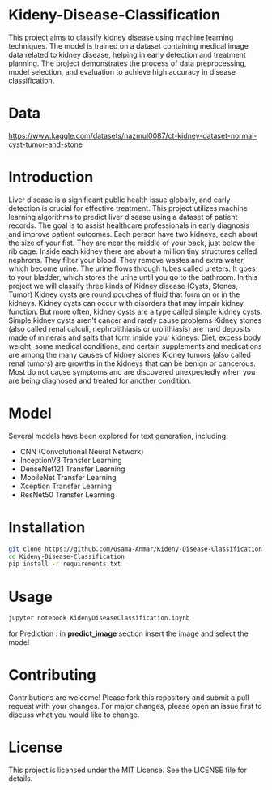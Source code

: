 # Kideny-Disease-Classification
This project aims to classify kidney disease using machine learning techniques. The model is trained on a dataset containing medical image data related to kidney disease, helping in early detection and treatment planning. The project demonstrates the process of data preprocessing, model selection, and evaluation to achieve high accuracy in disease classification.

# Data 
https://www.kaggle.com/datasets/nazmul0087/ct-kidney-dataset-normal-cyst-tumor-and-stone

# Introduction
Liver disease is a significant public health issue globally, and early detection is crucial for effective treatment. This project utilizes machine learning algorithms to predict liver disease using a dataset of patient records. The goal is to assist healthcare professionals in early diagnosis and improve patient outcomes.
Each person have two kidneys, each about the size of your fist. They are near the middle of your back, just below the rib cage. Inside each kidney there are about a million tiny structures called nephrons. They filter your blood. They remove wastes and extra water, which become urine. The urine flows through tubes called ureters. It goes to your bladder, which stores the urine until you go to the bathroom.
In this project we will classify three kinds of Kidney disease (Cysts, Stones, Tumor)
Kidney cysts are round pouches of fluid that form on or in the kidneys. Kidney cysts can occur with disorders that may impair kidney function. But more often, kidney cysts are a type called simple kidney cysts. Simple kidney cysts aren't cancer and rarely cause problems
Kidney stones (also called renal calculi, nephrolithiasis or urolithiasis) are hard deposits made of minerals and salts that form inside your kidneys. Diet, excess body weight, some medical conditions, and certain supplements and medications are among the many causes of kidney stones
Kidney tumors (also called renal tumors) are growths in the kidneys that can be benign or cancerous. Most do not cause symptoms and are discovered unexpectedly when you are being diagnosed and treated for another condition.

# Model
Several models have been explored for text generation, including:

* CNN (Convolutional Neural Network)
* InceptionV3 Transfer Learning
* DenseNet121 Transfer Learning
* MobileNet Transfer Learning
* Xception Transfer Learning
* ResNet50 Transfer Learning

# Installation
```bash
git clone https://github.com/Osama-Anmar/Kideny-Disease-Classification.git
cd Kideny-Disease-Classification
pip install -r requirements.txt
```

# Usage
```bash
jupyter notebook KidenyDiseaseClassification.ipynb
```
for Prediction : in **predict_image** section insert the image and select the model

# Contributing
Contributions are welcome! Please fork this repository and submit a pull request with your changes. For major changes, please open an issue first to discuss what you would like to change.

# License
This project is licensed under the MIT License. See the LICENSE file for details.
